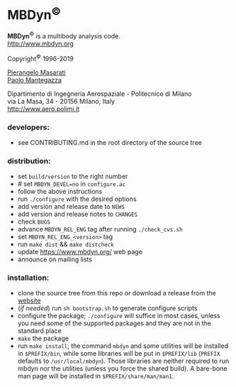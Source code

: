 # MBDyn<sup>&copy;</sup>
**MBDyn**<sup>&copy;</sup> is a multibody analysis code.   
http://www.mbdyn.org

Copyright<sup>&copy;</sup> 1996-2019

[Pierangelo Masarati](mailto:pierangelo.masarati@polimi.it)    
[Paolo Mantegazza](mailto:paolo.mantegazza@polimi.it)

Dipartimento di Ingegneria Aerospaziale - Politecnico di Milano    
via La Masa, 34 - 20156 Milano, Italy   
http://www.aero.polimi.it



### developers:
  - see CONTRIBUTING.md in the root directory of the source tree



### distribution:
  - set `build/version` to the right number
  - \# set `MBDYN_DEVEL=no` in `configure.ac`
  - follow the above instructions
  - run `./configure` with the desired options
  - add version and release date to `NEWS`
  - add version and release notes to `CHANGES`
  - check `BUGS`
  - advance `MBDYN_REL_ENG` tag after running `./check_cvs.sh`
  - set `MBDYN_REL_ENG_<version>` tag
  - run `make dist` \&\& `make distcheck`
  - update https://www.mbdyn.org/ web page
  - announce on mailing lists



### installation:
  - clone the source tree from this repo or download a release 
    from the [website](https://www.mbdyn.org/?Software_Download)
  - (*if needed*) run `sh bootstrap.sh` to generate configure scripts
  - configure the package; `./configure` will suffice in most cases,
    unless you need some of the supported packages and they are not 
	in the standard place
  - `make` the package
  - run `make install`; the command `mbdyn` and some utilities will
	be installed in `$PREFIX/bin`, while some libraries will be put
	in `$PREFIX/lib` (`PREFIX` defaults to `/usr/local/mbdyn`).
	Those libraries are neither required to run mbdyn nor the utilities
	(unless you force the shared build).
	A bare-bone man page will be installed in `$PREFIX/share/man/man1`.